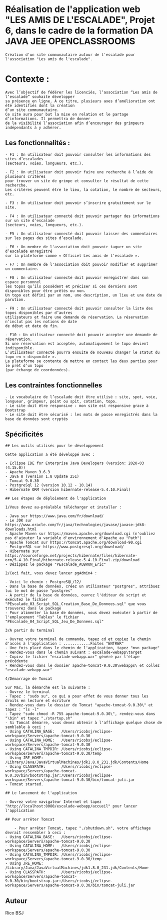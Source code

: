 # Réalisation de l'application web "LES AMIS DE L'ESCALADE", Projet 6, dans le cadre de la formation DA JAVA JEE OPENCLASSROOMS

	Création d'un site communautaire autour de l'escalade pour l'association "Les amis de l'escalade".

# Contexte :

	Avec l’objectif de fédérer les licenciés, l’association “Les amis de l’escalade” souhaite développer
	sa présence en ligne. À ce titre, plusieurs axes d’amélioration ont été identifiés dont la création 
	d’un site communautaire.
	Ce site aura pour but la mise en relation et le partage d’informations. Il permettra de donner 
	de la visibilité l’association afin d’encourager des grimpeurs indépendants à y adhérer.


## Les fonctionnalités :

	- F1 : Un utilisateur doit pouvoir consulter les informations des sites	d’escalades
	(secteurs, voies, longueurs, etc.).

	- F2 : Un utilisateur doit pouvoir faire une recherche à l’aide de plusieurs critères 
	pour trouver un site de grimpe et consulter le résultat de cette recherche. 
	Les critères peuvent être le lieu, la cotation, le nombre de secteurs, etc.

	- F3 : Un utilisateur doit pouvoir s’inscrire gratuitement sur le site.

	- F4 : Un utilisateur connecté doit pouvoir partager des informations sur un site d’escalade
	(secteurs, voies, longueurs, etc.).

	- F5 : Un utilisateur connecté doit pouvoir laisser des commentaires sur les pages des sites d’escalade.

	- F6 : Un membre de l'association doit pouvoir taguer un site d’escalade enregistré 
	sur la plateforme comme « Officiel Les amis de l’escalade ».

	- F7 : Un membre de l'association doit pouvoir modifier et supprimer un commentaire.

	- F8 : Un utilisateur connecté doit pouvoir enregistrer dans son espace	personnel 
	les topos qu’ils possèdent et préciser si ces derniers sont disponibles pour être prêtés ou non.
	Un topo est défini par un nom, une description, un lieu et une date de parution.

	- F9 : Un utilisateur connecté doit pouvoir consulter la liste des topos disponibles par d’autres 
	utilisateurs et faire une demande de réservation. La réservation n’inclut pas les notions de date 
	de début et date de fin.

	- F10 : Un utilisateur connecté doit pouvoir accepter une demande de réservation.
	Si une réservation est acceptée, automatiquement le topo devient indisponible. 
	L’utilisateur connecté pourra ensuite de nouveau changer le statut du topo en « disponible ».
	La plateforme se contente de mettre en contact les deux parties pour le	prêt d’un topo 
	(par échange de coordonnées).

	
## Les contraintes fonctionnelles

	- Le vocabulaire de l’escalade doit être utilisé : site, spot, voie, longueur, grimpeur, point ou spit, cotation, topo.
	- Le site doit être ​responsive : mon site est responsive grace à Bootstrap
	- Le site doit être sécurisé : les mots de passe enregistrés dans la base de données sont cryptés
	
## Spécificités
	
	## Les outils utilisés pour le développement

	Cette application a été développé avec :
	
	- Eclipse IDE for Enterprise Java Developers (version: 2020-03 (4.15.0))
	- Apache Maven 3.6.3
	- Java 8 (version 1.8 Update 251)
	- Tomcat 9.0.30
	- PostgreSql 12 (version 10.12 - 10.14)
	- Hibernate ORM (version hibernate-release-5.4.10.Final)
	
	## Les étapes de déploiement de l'application
	
	1/Vous devez au-préalable télécharger et installer :
	
	- Java sur https://www.java.com/fr/download/
	- Le JDK sur https://www.oracle.com/fr/java/technologies/javase/javase-jdk8-downloads.html
	- Apache Maven sur https://maven.apache.org/download.cgi (n'oubliez pas d'ajouter la variable d'environnement d'Apache au "Path")
	- Apache Tomcat sur https://tomcat.apache.org/download-90.cgi
	- PostgreSQL sur https://www.postgresql.org/download/
	- Hibernate sur https://sourceforge.net/projects/hibernate/files/hibernate-orm/5.4.10.Final/hibernate-release-5.4.10.Final.zip/download
	- Dézippez le package "PEscalade_AUBRUN_Eric"
	
	2/Ceci fait, vous devez lancer pgAdmin4 :
	
	- Voici le chemin : PostgreSQL/12/
	- Dans la base de données, créez un utilisateur "postgres", attribuez lui le mot de passe "postgres"
	- A partir de la base de données, ouvrez l'éditeur de script et exécutez le fichier "PEscalade_03_Script_SQL_Creation_Base_De_Donnees.sql" que vous trouverez dans le package
	- Pour alimenter la base de données, vous devez exécuter à partir de l'emplacement "Tables" le fichier "PEscalade_04_Script_SQL_Jeu_De_Donnees.sql"
	
	3/A partir du terminal
	
	- Ouvrez votre terminal de commande, tapez cd et copiez le chemin d'accès à l'application : ............Faites "ENTRER"
	- Une fois placé dans le chemin de l'application, tapez "mvn package"
	- Rendez-vous dans le chemin suivant : escalade-webapp\target
	- Copiez le fichier "escalade-webapp.war" généré par l'étape précédente
	- Rendez-vous dans le dossier apache-tomcat-9.0.30\webapps\ et collez "escalade-webapp.war"
	
	4/Démarrage de Tomcat
	
	Sur Mac, la démarche est la suivante :
	- Ouvrez le terminal
	- Tapez : "sudo su", ce qui a pour effet de vous donner tous les droits en lecture et écriture
	- Rendez-vous dans le dossier de Tomcat "apache-tomcat-9.0.30\" et tapez : "ls -l"
	- Tapez "sudo chmod -R 755 apache-tomcat-9.0.30\", rendez-vous dans "\bin" et tapez "./startup.sh"
	- Si Tomcat démarre, vous devez obtenir à l'affichage quelque chose de semblable à ceci :
	- Using CATALINA_BASE:   /Users/ricobsj/eclipse-workspace/Servers/apache-tomcat-9.0.30
	- Using CATALINA_HOME:   /Users/ricobsj/eclipse-workspace/Servers/apache-tomcat-9.0.30
	- Using CATALINA_TMPDIR: /Users/ricobsj/eclipse-workspace/Servers/apache-tomcat-9.0.30/temp
	- Using JRE_HOME:        /Library/Java/JavaVirtualMachines/jdk1.8.0_231.jdk/Contents/Home
	- Using CLASSPATH:       /Users/ricobsj/eclipse-workspace/Servers/apache-tomcat-9.0.30/bin/bootstrap.jar:/Users/ricobsj/eclipse-workspace/Servers/apache-tomcat-9.0.30/bin/tomcat-juli.jar
	- Tomcat started.

    ## Le lancement de l'application
    
    - Ouvrez votre navigateur Internet et tapez "http://localhost:8080/escalade-webapp/accueil" pour lancer l'application
    
    ## Pour arrêter Tomcat
    
    	- Pour arrêter Tomcat, tapez "./shutdown.sh", votre affichage devrait ressembler à ceci :
	- Using CATALINA_BASE:   /Users/ricobsj/eclipse-workspace/Servers/apache-tomcat-9.0.30
	- Using CATALINA_HOME:   /Users/ricobsj/eclipse-workspace/Servers/apache-tomcat-9.0.30
	- Using CATALINA_TMPDIR: /Users/ricobsj/eclipse-workspace/Servers/apache-tomcat-9.0.30/temp
	- Using JRE_HOME:        /Library/Java/JavaVirtualMachines/jdk1.8.0_231.jdk/Contents/Home
	- Using CLASSPATH:       /Users/ricobsj/eclipse-workspace/Servers/apache-tomcat-9.0.30/bin/bootstrap.jar:/Users/ricobsj/eclipse-workspace/Servers/apache-tomcat-9.0.30/bin/tomcat-juli.jar

## Auteur

Rico BSJ
